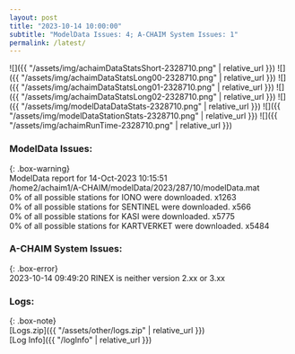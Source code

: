 ```yaml
---
layout: post
title: "2023-10-14 10:00:00"
subtitle: "ModelData Issues: 4; A-CHAIM System Issues: 1"
permalink: /latest/
---
```


![]({{ "/assets/img/achaimDataStatsShort-2328710.png" | relative_url }})
![]({{ "/assets/img/achaimDataStatsLong00-2328710.png" | relative_url }})
![]({{ "/assets/img/achaimDataStatsLong01-2328710.png" | relative_url }})
![]({{ "/assets/img/achaimDataStatsLong02-2328710.png" | relative_url }})
![]({{ "/assets/img/modelDataDataStats-2328710.png" | relative_url }})
![]({{ "/assets/img/modelDataStationStats-2328710.png" | relative_url }})
![]({{ "/assets/img/achaimRunTime-2328710.png" | relative_url }})


### ModelData Issues:  
  
{: .box-warning}  
 ModelData report for 14-Oct-2023 10:15:51   
 /home2/achaim1/A-CHAIM/modelData/2023/287/10/modelData.mat   
 0% of all possible stations for IONO were downloaded. x1263   
 0% of all possible stations for SENTINEL were downloaded. x566   
 0% of all possible stations for KASI were downloaded. x5775   
 0% of all possible stations for KARTVERKET were downloaded. x5484   
  
### A-CHAIM System Issues:  
  
{: .box-error}  
2023-10-14 09:49:20 RINEX is neither version 2.xx or 3.xx  

### Logs:  
  
{: .box-note}  
[Logs.zip]({{ "/assets/other/logs.zip" | relative_url }})  
[Log Info]({{ "/logInfo" | relative_url }})  
